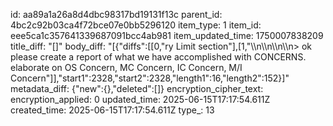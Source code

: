 id: aa89a1a26a8d4dbc98317bd19131f13c
parent_id: 4bc2c92b03ca4f72bce07e0bb5296120
item_type: 1
item_id: eee5ca1c357641339687091bcc4ab981
item_updated_time: 1750007838209
title_diff: "[]"
body_diff: "[{\"diffs\":[[0,\"ry Limit section\"],[1,\"\\\n\\\n\\\n\\\n> ok please create a report of what we have accomplished with CONCERNS. elaborate on OS Concern, MC Concern, IC Concern, M/I Concern\"]],\"start1\":2328,\"start2\":2328,\"length1\":16,\"length2\":152}]"
metadata_diff: {"new":{},"deleted":[]}
encryption_cipher_text: 
encryption_applied: 0
updated_time: 2025-06-15T17:17:54.611Z
created_time: 2025-06-15T17:17:54.611Z
type_: 13